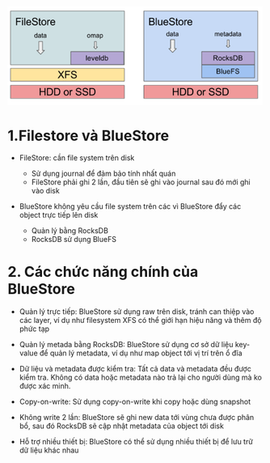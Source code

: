 <img src="images/bluestore.png">

# 1.Filestore và BlueStore
- FileStore: cần file system trên disk

    - Sử dụng journal để đảm bảo tính nhất quán
    - FileStore phải ghi 2 lần, đầu tiên sẽ ghi vào journal sau đó mới ghi vào disk

- BlueStore không yêu cầu file system trên các  vì BlueStore đẩy các object trực tiếp lên disk

    - Quản lý bằng RocksDB
    - RocksDB sử dụng BlueFS

# 2. Các chức năng chính của BlueStore

- Quản lý trực tiếp: BlueStore sử dụng raw trên disk, tránh can thiệp vào các layer, ví dụ như filesystem XFS có thể giới hạn hiệu năng và thêm độ phức tạp

- Quản lý metada bằng RocksDB: BlueStore sử dụng cơ sở dữ liệu key-value để quản lý metadata, ví dụ như map object tới vị trí trên ổ đĩa

- Dữ liệu và metadata được kiểm tra: Tất cả data và metadata đều được kiểm tra. Không có data hoặc metadata nào trả lại cho người dùng mà ko được xác minh.

- Copy-on-write: Sử dụng copy-on-write khi copy hoặc dùng snapshot

- Không write 2 lần: BlueStore sẽ ghi new data tới vùng chưa được phân bổ, sau đó RocksDB sẽ cập nhật metadata của object tới disk

- Hỗ trợ nhiều thiết bị: BlueStore có thể sử dụng nhiều thiết bị để lưu trữ dữ liệu khác nhau